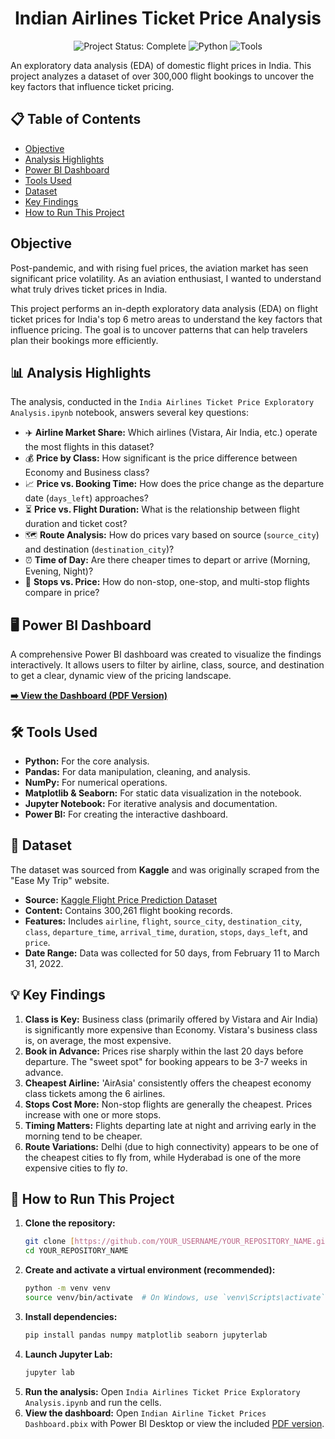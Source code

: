 <h1 align="center">Indian Airlines Ticket Price Analysis</h1>

<div align="center">
  
![Project Status: Complete](https://img.shields.io/badge/status-complete-green)
![Python](https://img.shields.io/badge/Python-3.9%2B-blue?logo=python)
![Tools](https://img.shields.io/badge/Tools-Pandas%20%7C%20Seaborn%20%7C%20Power%20BI-brightgreen)

</div>

An exploratory data analysis (EDA) of domestic flight prices in India. This project analyzes a dataset of over 300,000 flight bookings to uncover the key factors that influence ticket pricing.

## 📋 Table of Contents
- [Objective](#objective)
- [Analysis Highlights](#-analysis-highlights)
- [Power BI Dashboard](#-power-bi-dashboard)
- [Tools Used](#-tools-used)
- [Dataset](#-dataset)
- [Key Findings](#-key-findings)
- [How to Run This Project](#-how-to-run-this-project)

## Objective

Post-pandemic, and with rising fuel prices, the aviation market has seen significant price volatility. As an aviation enthusiast, I wanted to understand what truly drives ticket prices in India.

This project performs an in-depth exploratory data analysis (EDA) on flight ticket prices for India's top 6 metro areas to understand the key factors that influence pricing. The goal is to uncover patterns that can help travelers plan their bookings more efficiently.

## 📊 Analysis Highlights

The analysis, conducted in the `India Airlines Ticket Price Exploratory Analysis.ipynb` notebook, answers several key questions:

* ✈️ **Airline Market Share:** Which airlines (Vistara, Air India, etc.) operate the most flights in this dataset?
* 💰 **Price by Class:** How significant is the price difference between Economy and Business class?
* 📈 **Price vs. Booking Time:** How does the price change as the departure date (`days_left`) approaches?
* ⏳ **Price vs. Flight Duration:** What is the relationship between flight duration and ticket cost?
* 🗺️ **Route Analysis:** How do prices vary based on source (`source_city`) and destination (`destination_city`)?
* ⏰ **Time of Day:** Are there cheaper times to depart or arrive (Morning, Evening, Night)?
* 🛑 **Stops vs. Price:** How do non-stop, one-stop, and multi-stop flights compare in price?

## 🖥️ Power BI Dashboard

A comprehensive Power BI dashboard was created to visualize the findings interactively. It allows users to filter by airline, class, source, and destination to get a clear, dynamic view of the pricing landscape.

**[➡️ View the Dashboard (PDF Version)](./Indian%20Airline%20Ticket%20Prices%20Dashboard.pdf)**

## 🛠️ Tools Used

* **Python:** For the core analysis.
* **Pandas:** For data manipulation, cleaning, and analysis.
* **NumPy:** For numerical operations.
* **Matplotlib & Seaborn:** For static data visualization in the notebook.
* **Jupyter Notebook:** For iterative analysis and documentation.
* **Power BI:** For creating the interactive dashboard.

## 💾 Dataset

The dataset was sourced from **Kaggle** and was originally scraped from the "Ease My Trip" website.

* **Source:** [Kaggle Flight Price Prediction Dataset](https://www.kaggle.com/datasets/shubhambathwal/flight-price-prediction)
* **Content:** Contains 300,261 flight booking records.
* **Features:** Includes `airline`, `flight`, `source_city`, `destination_city`, `class`, `departure_time`, `arrival_time`, `duration`, `stops`, `days_left`, and `price`.
* **Date Range:** Data was collected for 50 days, from February 11 to March 31, 2022.

## 💡 Key Findings

1.  **Class is Key:** Business class (primarily offered by Vistara and Air India) is significantly more expensive than Economy. Vistara's business class is, on average, the most expensive.
2.  **Book in Advance:** Prices rise sharply within the last 20 days before departure. The "sweet spot" for booking appears to be 3-7 weeks in advance.
3.  **Cheapest Airline:** 'AirAsia' consistently offers the cheapest economy class tickets among the 6 airlines.
4.  **Stops Cost More:** Non-stop flights are generally the cheapest. Prices increase with one or more stops.
5.  **Timing Matters:** Flights departing late at night and arriving early in the morning tend to be cheaper.
6.  **Route Variations:** Delhi (due to high connectivity) appears to be one of the cheapest cities to fly from, while Hyderabad is one of the more expensive cities to fly *to*.

## 🚀 How to Run This Project

1.  **Clone the repository:**
    ```bash
    git clone [https://github.com/YOUR_USERNAME/YOUR_REPOSITORY_NAME.git](https://github.com/YOUR_USERNAME/YOUR_REPOSITORY_NAME.git)
    cd YOUR_REPOSITORY_NAME
    ```
2.  **Create and activate a virtual environment (recommended):**
    ```bash
    python -m venv venv
    source venv/bin/activate  # On Windows, use `venv\Scripts\activate`
    ```
3.  **Install dependencies:**
    ```bash
    pip install pandas numpy matplotlib seaborn jupyterlab
    ```
4.  **Launch Jupyter Lab:**
    ```bash
    jupyter lab
    ```
5.  **Run the analysis:**
    Open `India Airlines Ticket Price Exploratory Analysis.ipynb` and run the cells.
6.  **View the dashboard:**
    Open `Indian Airline Ticket Prices Dashboard.pbix` with Power BI Desktop or view the included [PDF version](./Indian%20Airline%20Ticket%20Prices%20Dashboard.pdf).